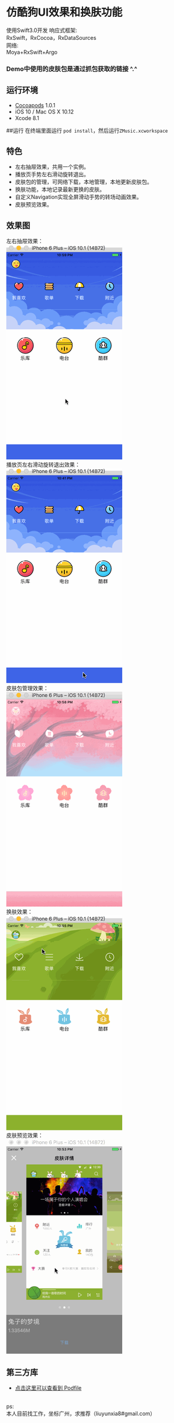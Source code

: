 # 仿酷狗UI效果和换肤功能
使用Swift3.0开发
响应式框架:</br>
RxSwift，RxCocoa，RxDataSources </br>
网络: </br>
Moya+RxSwift+Argo </br>

### Demo中使用的皮肤包是通过抓包获取的链接 ^.^

## 运行环境
- [Cocoapods](https://github.com/CocoaPods/CocoaPods) 1.0.1
- iOS 10 / Mac OS X 10.12
- Xcode 8.1

##运行
在终端里面运行 `pod install`，然后运行`ZMusic.xcworkspace` 

## 特色
- 左右抽屉效果，共用一个实例。
- 播放页手势左右滑动旋转退出。
- 皮肤包的管理，可网络下载，本地管理，本地更新皮肤包。
- 换肤功能，本地记录最新更换的皮肤。
- 自定义Navigation实现全屏滑动手势的转场动画效果。
- 皮肤预览效果。

## 效果图
左右抽屉效果：</br>
![Demo Gif](images/drawer.gif)  </br>
播放页左右滑动旋转退出效果：</br>
![Demo Gif](images/playView.gif)</br>
皮肤包管理效果：</br>
![Demo Gif](images/themeManager.gif)</br>
换肤效果：</br>
![Demo Gif](images/changeTheme.gif)</br>
皮肤预览效果：</br>
![Demo Gif](images/scrollerView.gif)</br>
## 第三方库
- [点击这里可以查看到 Podfile](https://github.com/lyxia/zmusic/blob/master/Podfile)
  
  
</br>
ps: </br>
本人目前找工作，坐标广州，求推荐（liuyunxia8#gmail.com）



